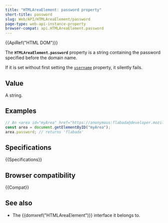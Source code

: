 ```yaml
---
title: "HTMLAreaElement: password property"
short-title: password
slug: Web/API/HTMLAreaElement/password
page-type: web-api-instance-property
browser-compat: api.HTMLAreaElement.password
---
```


{{ApiRef("HTML DOM")}}

The **`HTMLAreaElement.password`** property is a
string containing the password specified before the domain name.

If it is set without first setting the
[`username`](/en-US/docs/Web/API/HTMLAreaElement/username)
property, it silently fails.

## Value

A string.

## Examples

```js
// An <area id="myArea" href="https://anonymous:flabada@developer.mozilla.org/en-US/docs/HTMLAreaElement"> is in the document
const area = document.getElementByID("myArea");
area.password; // returns 'flabada'
```

## Specifications

{{Specifications}}

## Browser compatibility

{{Compat}}

## See also

- The {{domxref("HTMLAreaElement")}} interface it belongs to.
